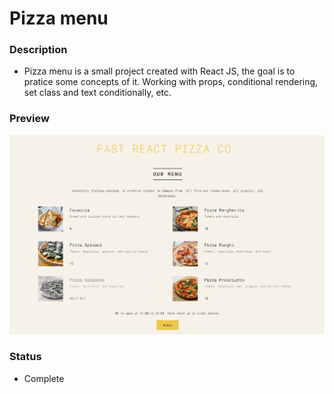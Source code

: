# Pizza menu

### Description

- Pizza menu is a small project created with React JS, the goal is to pratice some concepts of it. Working with props, conditional rendering, set class and text conditionally, etc.

### Preview

<img width="600" src="./src/img/preview.png">

### Status

- Complete

